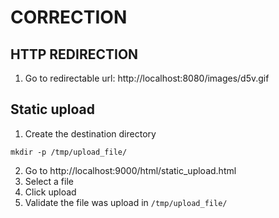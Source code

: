 # CORRECTION

## HTTP REDIRECTION

1. Go to redirectable url:
http://localhost:8080/images/d5v.gif

## Static upload

1. Create the destination directory
```
mkdir -p /tmp/upload_file/
```
2. Go to http://localhost:9000/html/static_upload.html
3. Select a file
4. Click upload
5. Validate the file was upload in `/tmp/upload_file/`
